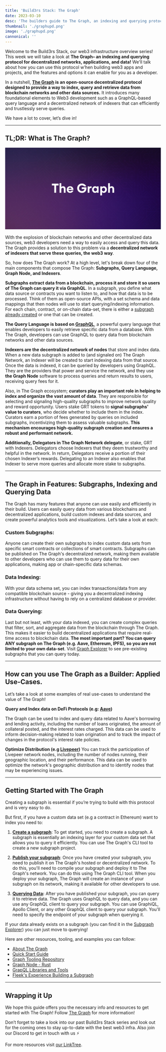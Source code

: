 ```yaml
---
title: 'Build3rs Stack: The Graph'
date: 2023-03-10
desc: 'The builders guide to The Graph, an indexing and querying protocol for decentralized networks, applications, and data!'
thumbnail: './graphupd.png'
image: './graphupd.png'
cannonical: ''
---
```


Welcome to the Build3rs Stack, our web3 infrastructure overview series! This week we will take a look at **The Graph– an indexing and querying protocol for decentralized networks, applications, and data!** We'll talk about how you can use this protocol w’hen building web3 apps and projects, and the features and options it can enable for you as a developer.

In a nutshell, **[The Graph](https://thegraph.com/en/) is an open-source decentralized protocol designed to provide a way to index, query and retrieve data from blockchain networks and other data sources.** It introduces many foundational elements to Web3 development such as a GraphQL-based query language and a decentralized network of indexers that can efficiently and trustlessly serve queries.

We have a lot to cover, let’s dive in!

---

## TL;DR: What is The Graph?

![](./thegraph.png)

With the explosion of blockchain networks and other decentralized data sources, web3 developers need a way to easily access and query this data. The Graph provides a solution to this problem via a **decentralized network of indexers that serve these queries, the web3 way**.

So, how does The Graph work? At a high level, let's break down four of the main components that compose The Graph: **Subgraphs, Query Language, Graph Node, and Indexers**.

**Subgraphs extract data from a blockchain, process it and store it so users of The Graph can query it via GraphQL**. In a subgraph, you define what data source or contracts you want to listen to, and how that data is to be processed. Think of them as open-source APIs, with a set schema and data mappings that then nodes will use to start querying/indexing information. For each chain, contract, or on-chain data-set, there is either a [subgraph already created](https://thegraph.com/explorer) or one that can be created.

**The Query Language is based on [GraphQL](https://graphql.org/)**, a powerful query language that enables developers to easily retrieve specific data from a database. With The Graph, developers can use GraphQL to query data from blockchain networks and other data sources.

**Indexers are the decentralized network of nodes** that store and index data. When a new data subgraph is added to (and signaled on) The Graph Network, an Indexer will be created to start indexing data from that source. Once the data is indexed, it can be queried by developers using GraphQL. They are the providers that power and service the network, and they use **the Graph Node** software to process queries and return results to users, receiving query fees for it.

Also, in The Graph ecosystem; **curators play an important role in helping to index and organize the vast amount of data**. They are responsible for selecting and signaling high-quality subgraphs to improve network quality and reward opportunity. Users stake GRT tokens to **signal subgraphs' value to curators**, who decide whether to include them in the index. Curators earn a portion of fees generated by queries on included subgraphs, incentivizing them to assess valuable subgraphs. **This mechanism encourages high-quality subgraph creation and ensures a robust and performant network.**

**Additionally, Delegators in The Graph Network delegate**, or stake, GRT with Indexers. Delegators choose Indexers that they deem trustworthy and helpful in the network. In return, Delegators receive a portion of their chosen Indexer’s rewards. Delegating to an Indexer also enables that Indexer to serve more queries and allocate more stake to subgraphs.

---

## The Graph in Features: Subgraphs, Indexing and Querying Data

The Graph has many features that anyone can use easily and efficiently in their build. Users can easily query data from various blockchains and decentralized applications, build custom indexes and data sources, and create powerful analytics tools and visualizations. Let’s take a look at each:

### Custom Subgraphs:

Anyone can create their own subgraphs to index custom data sets from specific smart contracts or collections of smart contracts. Subgraphs can be published on The Graph's decentralized network, making them available to other developers who can use them to query data for their own applications, making app or chain-specific data schemas.

### Data Indexing:

With your data schema set, you can index transactions/data from any compatible blockchain source - giving you a decentralized indexing infrastructure without having to rely on a centralized database or provider.

### Data Querying:

Last but not least, with your data indexed, you can create complex queries that filter, sort, and aggregate data from the blockchain through The Graph. This makes it easier to build decentralized applications that require real-time access to blockchain data. **The most important part? You can query ANY subgraph on The Graph (e.g. Aave, Ethereum, IPFS), so you are not limited to your own data-set**. Visit [Graph Explorer](https://thegraph.com/explorer) to see pre-existing subgraphs that you can query today.

---

## How can you use The Graph as a Builder: Applied Use-Cases.

Let’s take a look at some examples of real use-cases to understand the value of The Graph!

**Query and Index data on DeFi Protocols (e.g: [Aave](https://twitter.com/AaveAave))**

The Graph can be used to index and query data related to Aave's borrowing and lending activity, including the number of loans originated, the amount of collateral posted, and the interest rates charged. This data can be used to inform decision-making related to loan origination and to track the impact of changes in the protocol's interest rate policies.

**Optimize Distribution (e.g [Livepeer](https://twitter.com/Livepeer))**
You can track the participation of Livepeer network nodes, including the number of nodes running, their geographic location, and their performance. This data can be used to optimize the network's geographic distribution and to identify nodes that may be experiencing issues.

---

## Getting Started with The Graph

Creating a subgraph is essential if you’re trying to build with this protocol and is very easy to do.

But first, if you have a custom data set (e.g a contract in Ethereum) want to index you need to:

1. **[Create a subgraph](https://thegraph.com/docs/en/developing/creating-a-subgraph/)**: To get started, you need to create a subgraph. A subgraph is essentially an indexing layer for your custom data set that allows you to query it efficiently. You can use The Graph's CLI tool to create a new subgraph project.

2. **[Publish your subgraph](https://thegraph.com/docs/en/deploying/subgraph-studio/)**: Once you have created your subgraph, you need to publish it on The Graph's hosted or decentralized network. To do this, you'll need to compile your subgraph and deploy it to The Graph's network. You can do this using The Graph CLI tool. When you deploy your subgraph, The Graph will create an instance of your subgraph on its network, making it available for other developers to use.

3. **[Querying Data](https://thegraph.com/docs/en/querying/querying-the-graph/):** After you have published your subgraph, you can query it to retrieve data. The Graph uses GraphQL to query data, and you can use any GraphQL client to query your subgraph. You can use GraphiQL, Apollo Client, or any other GraphQL client to query your subgraph. You'll need to specify the endpoint of your subgraph when querying it.

If your data already exists on a subgraph (you can find it in the [Subgraph Explorer](https://thegraph.com/explorer)) you can just move to querying!

Here are other resources, tooling, and examples you can follow:

- [About The Graph](https://thegraph.com/docs/en/about/)
- [Quick Start Guide](https://thegraph.com/docs/en/cookbook/quick-start/)
- [Graph Tooling Repository](https://github.com/graphprotocol/graph-tooling)
- [Graph Node - Rust](https://github.com/graphprotocol/graph-node)
- [GrapQL Libraries and Tools](https://graphql.org/code/)
- [Fleek's Experience Building a Subgraph](https://blog.fleek.xyz/post/thegraph-and-nfas-deploying-subgraphs)

---

## Wrapping it Up

We hope this guide offers you the necessary info and resources to get started with The Graph! Follow [The Graph](https://twitter.com/graphprotocol) for more information!

Don’t forget to take a look into our past Build3rs Stack series and look out for the coming ones to stay up-to-date with the best web3 infra. Also join our Discord to get in touch with us ⚡

For more resources visit [our LinkTree](https://linktr.ee/fleek).
